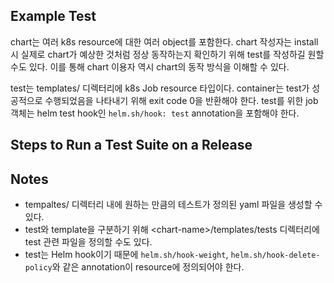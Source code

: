 ## Example Test
chart는 여러 k8s resource에 대한 여러 object를 포함한다. chart 작성자는 install 시 실제로 chart가 예상한 것처럼 정상 동작하는지 확인하기 위해 test를 작성하길 원할 수도 있다. 이를 통해 chart 이용자 역시 chart의 동작 방식을 이해할 수 있다.

test는 templates/ 디렉터리에 k8s Job resource 타입이다. container는 test가 성공적으로 수행되었음을 나타내기 위해 exit code 0을 반환해야 한다. test를 위한 job 객체는 helm test hook인 `helm.sh/hook: test` annotation을 포함해야 한다.
## Steps to Run a Test Suite on a Release

## Notes
- tempaltes/ 디렉터리 내에 원하는 만큼의 테스트가 정의된 yaml 파일을 생성할 수 있다.
- test와 template을 구분하기 위해 \<chart-name\>/templates/tests 디렉터리에 test 관련 파일을 정의할 수도 있다.
- test는 Helm hook이기 때문에 `helm.sh/hook-weight`, `helm.sh/hook-delete-policy`와 같은 annotation이 resource에 정의되어야 한다.
